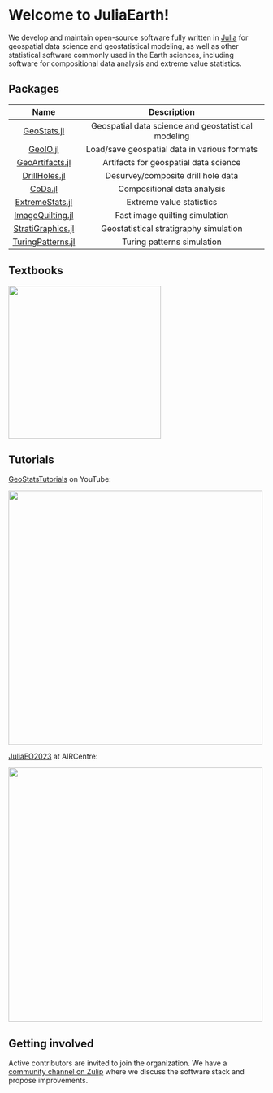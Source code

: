 # Welcome to JuliaEarth!

We develop and maintain open-source software fully written in [Julia](https://julialang.org)
for geospatial data science and geostatistical modeling, as well as other statistical software
commonly used in the Earth sciences, including software for compositional data analysis and
extreme value statistics.

## Packages

| Name | Description |
|:----:|:-----------:|
| [GeoStats.jl](https://github.com/JuliaEarth/GeoStats.jl) | Geospatial data science and geostatistical modeling |
| [GeoIO.jl](https://github.com/JuliaEarth/GeoIO.jl) | Load/save geospatial data in various formats |
| [GeoArtifacts.jl](https://github.com/JuliaEarth/GeoArtifacts.jl) | Artifacts for geospatial data science |
| [DrillHoles.jl](https://github.com/JuliaEarth/DrillHoles.jl) | Desurvey/composite drill hole data |
| [CoDa.jl](https://github.com/JuliaEarth/CoDa.jl) | Compositional data analysis |
| [ExtremeStats.jl](https://github.com/JuliaEarth/ExtremeStats.jl) | Extreme value statistics |
| [ImageQuilting.jl](https://github.com/JuliaEarth/ImageQuilting.jl) | Fast image quilting simulation |
| [StratiGraphics.jl](https://github.com/JuliaEarth/StratiGraphics.jl) | Geostatistical stratigraphy simulation |
| [TuringPatterns.jl](https://github.com/JuliaEarth/TuringPatterns.jl) | Turing patterns simulation |

## Textbooks

<a href="https://juliaearth.github.io/geospatial-data-science-with-julia">
  <img src="https://juliaearth.github.io/geospatial-data-science-with-julia/images/cover.svg" width="300">
</a>

## Tutorials

[GeoStatsTutorials](https://github.com/JuliaEarth/GeoStatsTutorials) on YouTube:

<a href="https://www.youtube.com/playlist?list=PLsH4hc788Z1f1e61DN3EV9AhDlpbhhanw">
  <img src="https://img.youtube.com/vi/yDIK9onnZVw/maxresdefault.jpg" width=500>
</a>

[JuliaEO2023](https://github.com/Arpeggeo/JuliaEO2023) at AIRCentre:

<a href="https://youtu.be/1FfgjW5XQ9g">
  <img src="https://img.youtube.com/vi/1FfgjW5XQ9g/maxresdefault.jpg" width=500>
</a>

## Getting involved

Active contributors are invited to join the organization. We have a
[community channel on Zulip](https://julialang.zulipchat.com/#narrow/stream/276201-geostats.2Ejl)
where we discuss the software stack and propose improvements.
